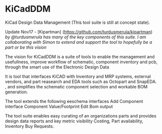 # KiCadDDM
KiCad Design Data Management (This tool suite is still at concept state). 

Update Nov17 - [Kipartman] (https://github.com/turdusmerula/kipartman) *by @turdusmerula  has many of the key components of this suite. I am collaborating with Simon to extend and support the tool to hopefully be a part or be this vision*

The vision for KiCadDDM is a suite of tools to enable the management and usefullness, improve workflow of schematic, component inventory  and pcb, through the smart use of the Electronic Design Data

It is  tool that interfaces KiCAD with Inventory and MRP systems, external vendors, and part reasearch and EDA tools such as Octopart and SnapEDA. , and simplifies the schematic component selection and workable BOM generation.

The tool extends the following eeschema interfaces
  Add Component interface
  Component Value/Footprint Edit
  Bom output
 
 The tool suite enables easy curating of an organizations parts and provides design data reports and key metric visibility
 Costing, Part availability, Inventory Buy Requests.
